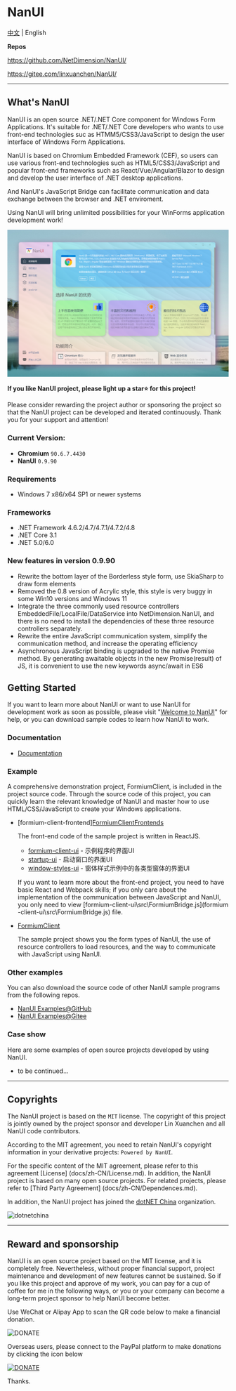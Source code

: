 # NanUI

[中文](README.md) | English

**Repos**

https://github.com/NetDimension/NanUI/

https://gitee.com/linxuanchen/NanUI/

---

## What's NanUI

NanUI is an open source .NET/.NET Core component for Windows Form Applications. It's suitable for .NET/.NET Core developers who wants to use front-end technologies suc as HTMM5/CSS3/JavaScript to design the user interface of Windows Form Applications.

NanUI is based on Chromium Embedded Framework (CEF), so users can use various front-end technologies such as HTML5/CSS3/JavaScript and popular front-end frameworks such as React/Vue/Angular/Blazor to design and develop the user interface of .NET desktop applications.

And NanUI's JavaScript Bridge can facilitate communication and data exchange between the browser and .NET enviroment.

Using NanUI will bring unlimited possibilities for your WinForms application development work!

![Formium Client](docs/images/formium-client-preview-zhCN.png)


**If you like NanUI project, please light up a star⭐ for this project!**

Please consider rewarding the project author or sponsoring the project so that the NanUI project can be developed and iterated continuously. Thank you for your support and attention!

### Current Version:

- **Chromium** `90.6.7.4430`
- **NanUI** `0.9.90`

### Requirements

- Windows 7 x86/x64 SP1 or newer systems

### Frameworks

- .NET Framework 4.6.2/4.7/4.7.1/4.7.2/4.8
- .NET Core 3.1
- .NET 5.0/6.0

### New features in version 0.9.90

- Rewrite the bottom layer of the Borderless style form, use SkiaSharp to draw form elements
- Removed the 0.8 version of Acrylic style, this style is very buggy in some Win10 versions and Windows 11
- Integrate the three commonly used resource controllers EmbeddedFile/LocalFile/DataService into NetDimension.NanUI, and there is no need to install the dependencies of these three resource controllers separately.
- Rewrite the entire JavaScript communication system, simplify the communication method, and increase the operating efficiency
- Asynchronous JavaScript binding is upgraded to the native Promise method. By generating awaitable objects in the new Promise(result) of JS, it is convenient to use the new keywords async/await in ES6

## Getting Started

If you want to learn more about NanUI or want to use NanUI for development work as soon as possible, please visit "[Welcome to NanUI](docs/README.en.md)" for help, or you can download sample codes to learn how NanUI to work.

### Documentation

- [Documentation](docs/documentation.md)

### Example

A comprehensive demonstration project, FormiumClient, is included in the project source code. Through the source code of this project, you can quickly learn the relevant knowledge of NanUI and master how to use HTML/CSS/JavaScript to create your Windows applications.

- [formium-client-frontend][FormiumClientFrontends](src/Demo/FormiumClientFrontends/)

   The front-end code of the sample project is written in ReactJS.

   - [formium-client-ui](src/Demo/FormiumClientFrontends/formium-client-ui) - 示例程序的界面UI
  - [startup-ui](src/Demo/FormiumClientFrontends/startup-ui) - 启动窗口的界面UI
  - [window-styles-ui](src/Demo/FormiumClientFrontends/window-styles-ui) - 窗体样式示例中的各类型窗体的界面UI

  If you want to learn more about the front-end project, you need to have basic React and Webpack skills; if you only care about the implementation of the communication between JavaScript and NanUI, you only need to view [formium-client-ui\src\FormiumBridge.js](formium -client-ui\src\FormiumBridge.js) file.

- [FormiumClient](src/Demos/FormiumClient/)

   The sample project shows you the form types of NanUI, the use of resource controllers to load resources, and the way to communicate with JavaScript using NanUI.

### Other examples

You can also download the source code of other NanUI sample programs from the following repos.

- [NanUI Examples@GitHub](https://github.com/XuanchenLin/NanUI-0.9-Examples)
- [NanUI Examples@Gitee](https://gitee.com/linxuanchen/NanUI-0.9-Examples)

### Case show

Here are some examples of open source projects developed by using NanUI.

- to be continued...

---

## Copyrights

The NanUI project is based on the `MIT` license. The copyright of this project is jointly owned by the project sponsor and developer Lin Xuanchen and all NanUI code contributors.

According to the MIT agreement, you need to retain NanUI's copyright information in your derivative projects: `Powered by NanUI`.

For the specific content of the MIT agreement, please refer to this agreement [License] (docs/zh-CN/License.md). In addition, the NanUI project is based on many open source projects. For related projects, please refer to [Third Party Agreement] (docs/zh-CN/Dependences.md).

In addition, the NanUI project has joined the [dotNET China](https://gitee.com/dotnetchina) organization.

![dotnetchina](https://gitee.com/dotnetchina/home/raw/master/assets/dotnetchina-raw.png)

---

## Reward and sponsorship

NanUI is an open source project based on the MIT license, and it is completely free. Nevertheless, without proper financial support, project maintenance and development of new features cannot be sustained. So if you like this project and approve of my work, you can pay for a cup of coffee for me in the following ways, or you or your company can become a long-term project sponsor to help NanUI become better.

Use WeChat or Alipay App to scan the QR code below to make a financial donation.

![DONATE](docs/images/qrcode.png)

Overseas users, please connect to the PayPal platform to make donations by clicking the icon below

[![DONATE](docs/images/paypal.png)](https://www.paypal.me/mrjson)

Thanks.